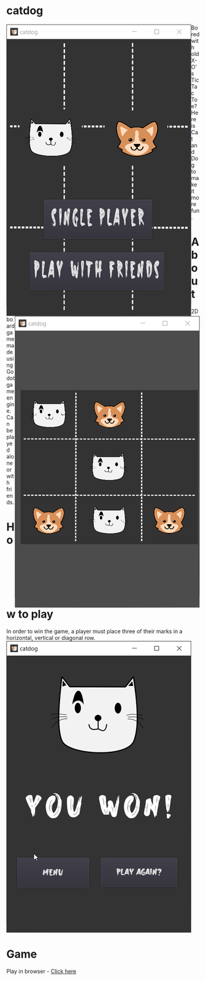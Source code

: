 # catdog

<img align="left" src="./imgs/menu.png">
Bored with old X-O's Tic Tac Toe? Here is Cat and Dog to make it more fun.

# About

<img align="right" src="./imgs/gameplay.png">
2D board game made using Godot game engine. Can be played alone or with friends.

# How to play

In order to win the game, a player must place three of their marks in a horizontal, vertical or diagonal row.
<img align="center" src="./imgs/over.png">

# Game

Play in browser - [Click here](https://swanandx.itch.io/catdog)